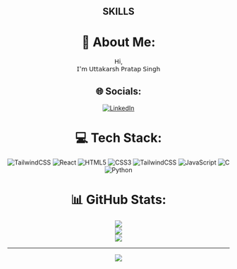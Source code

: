 <h2 align="center">SKILLS</h2>

<div align="center">

# 💫 About Me:
𝖧𝗂, <br>𝖨'𝗆 𝖴𝗍𝗍𝖺𝗄𝖺𝗋𝗌𝗁 𝖯𝗋𝖺𝗍𝖺𝗉 𝖲𝗂𝗇𝗀𝗁


## 🌐 Socials:
[![LinkedIn](https://img.shields.io/badge/LinkedIn-%230077B5.svg?logo=linkedin&logoColor=white)](https://linkedin.com/in/https://www.linkedin.com/in/uttakarsh-pratap-singh/) 

# 💻 Tech Stack:
![TailwindCSS](https://img.shields.io/badge/tailwindcss-%2338B2AC.svg?style=for-the-badge&logo=tailwind-css&logoColor=white) ![React](https://img.shields.io/badge/react-%2320232a.svg?style=for-the-badge&logo=react&logoColor=%2361DAFB) ![HTML5](https://img.shields.io/badge/html5-%23E34F26.svg?style=for-the-badge&logo=html5&logoColor=white) ![CSS3](https://img.shields.io/badge/css3-%231572B6.svg?style=for-the-badge&logo=css3&logoColor=white) ![TailwindCSS](https://img.shields.io/badge/tailwindcss-%2338B2AC.svg?style=for-the-badge&logo=tailwind-css&logoColor=white) ![JavaScript](https://img.shields.io/badge/javascript-%23323330.svg?style=for-the-badge&logo=javascript&logoColor=%23F7DF1E) ![C](https://img.shields.io/badge/c-%2300599C.svg?style=for-the-badge&logo=c&logoColor=white) ![Python](https://img.shields.io/badge/python-3670A0?style=for-the-badge&logo=python&logoColor=ffdd54)
# 📊 GitHub Stats:
![](https://github-readme-stats.vercel.app/api?username=UTTAKARSH-PRATAP-SINGH&theme=github_dark&hide_border=false&include_all_commits=false&count_private=false)<br/>
![](https://github-readme-streak-stats.herokuapp.com/?user=UTTAKARSH-PRATAP-SINGH&theme=github_dark&hide_border=false)<br/>
![](https://github-readme-stats.vercel.app/api/top-langs/?username=UTTAKARSH-PRATAP-SINGH&theme=github_dark&hide_border=false&include_all_commits=false&count_private=false&layout=compact)

---
[![](https://visitcount.itsvg.in/api?id=UTTAKARSH-PRATAP-SINGH&icon=0&color=0)](https://visitcount.itsvg.in)

<!-- Proudly created with GPRM ( https://gprm.itsvg.in ) -->
  
  
</div>
